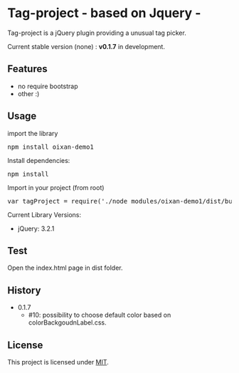# Tag-project  - based on Jquery -
Tag-project is a jQuery plugin providing a unusual tag picker.

Current stable version (none) : **v0.1.7** in development.

## Features
* no require bootstrap
* other :)

## Usage
import the library 
<pre>
npm install oixan-demo1
</pre>
Install dependencies:
<pre>
npm install
</pre>
Import in your project (from root)
<pre>
var tagProject = require('./node_modules/oixan-demo1/dist/bundle.js');
</pre>
Current Library Versions:

- jQuery: 3.2.1

## Test
Open the index.html page in dist folder.

## History
- 0.1.7
  -  #10: possibility to choose default color based on colorBackgoudnLabel.css.

## License
This project is licensed under [MIT](https://github.com/oixan/tag-project/blob/master/LICENSE "Read more about the MIT license").